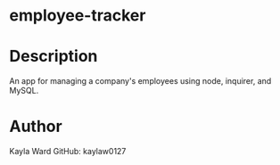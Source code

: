 # employee-tracker

# Description
An app for managing a company's employees using node, inquirer, and MySQL.

# Author
Kayla Ward 
GitHub: kaylaw0127